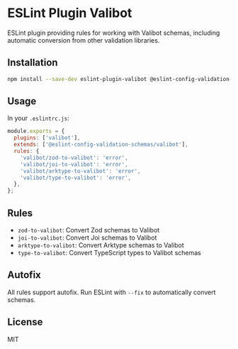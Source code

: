 # ESLint Plugin Valibot

ESLint plugin providing rules for working with Valibot schemas, including automatic conversion from other validation libraries.

## Installation

```bash
npm install --save-dev eslint-plugin-valibot @eslint-config-validation-schemas
```

## Usage

In your `.eslintrc.js`:

```javascript
module.exports = {
  plugins: ['valibot'],
  extends: ['@eslint-config-validation-schemas/valibot'],
  rules: {
    'valibot/zod-to-valibot': 'error',
    'valibot/joi-to-valibot': 'error',
    'valibot/arktype-to-valibot': 'error',
    'valibot/type-to-valibot': 'error',
  },
};
```

## Rules

- `zod-to-valibot`: Convert Zod schemas to Valibot
- `joi-to-valibot`: Convert Joi schemas to Valibot
- `arktype-to-valibot`: Convert Arktype schemas to Valibot
- `type-to-valibot`: Convert TypeScript types to Valibot schemas

## Autofix

All rules support autofix. Run ESLint with `--fix` to automatically convert schemas.

## License

MIT
